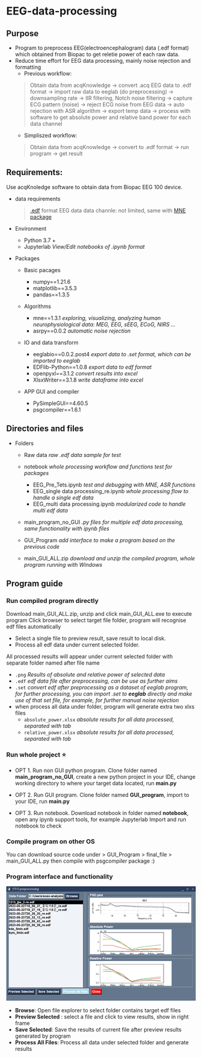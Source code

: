 # EEG-data-processing

## Purpose
- Program to preprocess EEG(electroencephalogram) data (.edf format) which obtained from Biopac to get reletie power of each raw data.
- Reduce time effort for EEG data processing, mainly noise rejection and formatting
    - Previous workflow:
  > Obtain data from acqKnowledge -> convert .acq EEG data to .edf format -> import raw data to eeglab (do preprocessing) -> downsampling rate -> IIR filtering, Notch noise filtering -> capture ECG pattern (noise) -> reject ECG noise from EEG data -> auto rejection with ASR algorithm -> export temp data -> process with software to get absolute power and relative band power for each data channel
    - Simpliszed workflow:
  > Obtain data from acqKnowledge -> convert to .edf format -> run program -> get result


## Requirements:
Use acqKnoledge software to obtain data from Biopac EEG 100 device.

- data requirements
  > [.edf](https://www.edfplus.info/) format EEG data
  > data channle: not limited, same with [MNE package](https://mne.tools/stable/index.html)

- Environment
    - Python 3.7 +
    - Jupyterlab *View/Edit notebooks of .ipynb format*


- Packages
    - Basic pacages
        - numpy==1.21.6
        - matplotlib==3.5.3
        - pandas==1.3.5

    - Algorithms
        - mne==1.3.1    *exploring, visualizing, analyzing human neurophysiological data: MEG, EEG, sEEG, ECoG, NIRS ...*
        - asrpy==0.0.2    *automatic noise rejection*

    - IO and data transform
        - eeglabio==0.0.2.post4    *export data to .set format, which can be imported to eeglab*
        - EDFlib-Python==1.0.8    *export data to edf format*
        - openpyxl==3.1.2    *convert results into excel*
        - XlsxWriter==3.1.8    *write dataframe into excel*

    - APP GUI and compiler
        - PySimpleGUI==4.60.5
        - psgcompiler==1.6.1


## Directories and files 
- Folders
    - Raw data *raw .edf data sample for test*
    - notebook  *whole processing workflow and functions test for packages*
        - EEG_Pre_Tets.ipynb *test and debugging with MNE, ASR functions*
        - EEG_single data processing_re.ipynb  *whole processing flow to handle a single edf data*
        - EEG_multi data processing.ipynb  *modularized code to handle multi edf data*
    - main_program_no_GUI  *.py files for multiple edf data processing, same functionality with ipynb files*
    - GUI_Program  *add interface to make a program based on the previous code*

    - main_GUI_ALL.zip *download and unzip the compiled program, whole program running with Windows*

## Program guide

### Run compiled program directly
Download main_GUI_ALL.zip, unzip and click main_GUI_ALL.exe to execute program
Click browser to select target file folder, program will recognise edf files automatically
- Select a single file to preview result, save result to local disk.
- Process all edf data under current selected folder.

All processed results will appear under current selected folder with separate folder named after file name
- `.png` *Results of absolute and relative power of selected data*
- `.edf` *edf data file after preprocessing, can be use as further aims*
- `.set` *convert edf after preprocessing as a dataset of eeglab program, for further processing, you can import .set to **eeglab** directly and make use of that set file, for example, for further manual noise rejection*
-  when process all data under folder, program will generate extra two xlxs files
   - `absolute_power.xlsx` *absolute results for all data processed, separated with tab*
   - `relative_power.xlsx` *absolute results for all data processed, separated with tab*

### Run whole project  :star:
- OPT 1. Run non GUI python program.
   Clone folder named **main_program_no_GUI**, create a new python project in your IDE, 
   change working directory to where your target data located, run **main.py**

- OPT 2. Run GUI program.
   Clone folder named **GUI_program**, import to your IDE, run **main.py**

- OPT 3. Run notebook.
   Download notebook in folder named **notebook**, open any ipynb support tools, for example Jupyterlab
   Import and run notebook to check


### Compile program on other OS
You can download source code under > GUI_Program > final_file > main_GUI_ALL.py
then compile with psgcompiler package :)




### Program interface and functionality

![main_interface.png](capture.png)
- **Browse**: Open file explorer to select folder contains target edf files
- **Preview Selected** : select a file and click to view results, show in right frame
- **Save Selected**: Save the results of current file after preview results generated by program
- **Process All Files**: Process all data under selected folder and generate results
